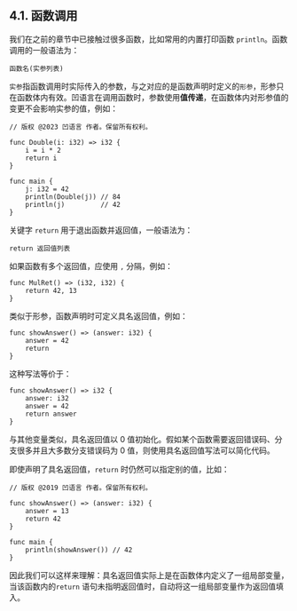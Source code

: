 ## 4.1. 函数调用

我们在之前的章节中已接触过很多函数，比如常用的内置打印函数 `println`。函数调用的一般语法为：

`函数名(实参列表)`

`实参`指函数调用时实际传入的参数，与之对应的是函数声明时定义的`形参`，形参只在函数体内有效。凹语言在调用函数时，参数使用**值传递**，在函数体内对形参值的变更不会影响实参的值，例如：

```wa
// 版权 @2023 凹语言 作者。保留所有权利。

func Double(i: i32) => i32 {
    i = i * 2
    return i
}

func main {
	j: i32 = 42
    println(Double(j)) // 84
    println(j)         // 42
}
```

关键字 `return` 用于退出函数并返回值，一般语法为：
```wa
return 返回值列表
```

如果函数有多个返回值，应使用 `,` 分隔，例如：

```wa
func MulRet() => (i32, i32) {
    return 42, 13
}
```

类似于形参，函数声明时可定义具名返回值，例如：
```wa
func showAnswer() => (answer: i32) {
    answer = 42
    return
}
```

这种写法等价于：
```wa
func showAnswer() => i32 {
    answer: i32
    answer = 42
    return answer
}
```

与其他变量类似，具名返回值以 0 值初始化。假如某个函数需要返回错误码、分支很多并且大多数分支错误码为 0 值，则使用具名返回值写法可以简化代码。

即使声明了具名返回值，`return` 时仍然可以指定别的值，比如：
```wa
// 版权 @2019 凹语言 作者。保留所有权利。

func showAnswer() => (answer: i32) {
    answer = 13
    return 42
}

func main {
    println(showAnswer()) // 42
}
```

因此我们可以这样来理解：具名返回值实际上是在函数体内定义了一组局部变量，当该函数内的`return` 语句未指明返回值时，自动将这一组局部变量作为返回值填入。